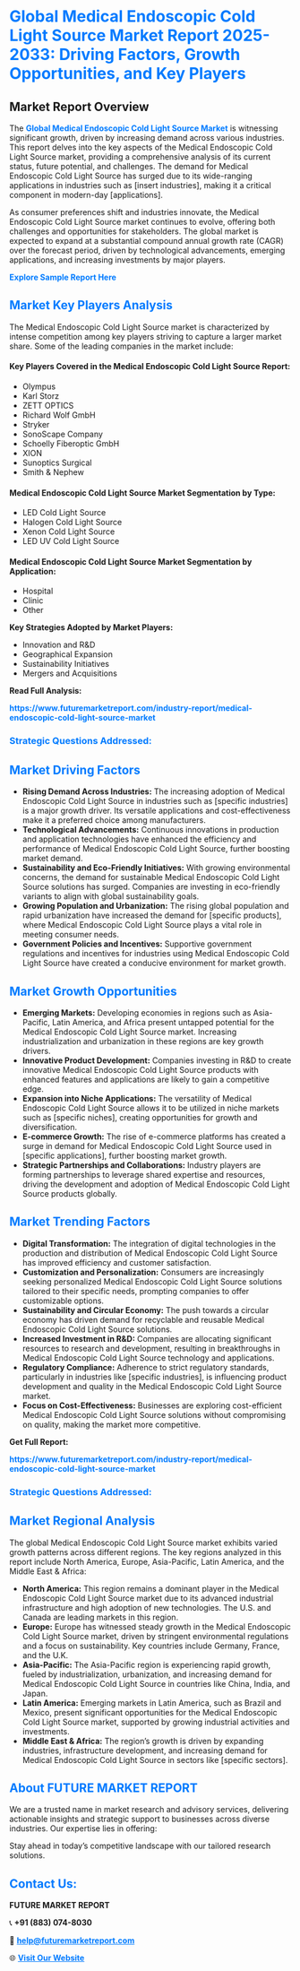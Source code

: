 <h1 style="color: #007BFF;">Global Medical Endoscopic Cold Light Source Market Report 2025-2033: Driving Factors, Growth Opportunities, and Key Players</h1>

<section id="overview">
<h2>Market Report Overview</h2>
<p>The <a href="https://www.futuremarketreport.com/industry-report/medical-endoscopic-cold-light-source-market" style="color: #007BFF; text-decoration: none;"><strong>Global Medical Endoscopic Cold Light Source Market</strong></a> is witnessing significant growth, driven by increasing demand across various industries. This report delves into the key aspects of the Medical Endoscopic Cold Light Source market, providing a comprehensive analysis of its current status, future potential, and challenges. The demand for Medical Endoscopic Cold Light Source has surged due to its wide-ranging applications in industries such as [insert industries], making it a critical component in modern-day [applications].</p>
<p>As consumer preferences shift and industries innovate, the Medical Endoscopic Cold Light Source market continues to evolve, offering both challenges and opportunities for stakeholders. The global market is expected to expand at a substantial compound annual growth rate (CAGR) over the forecast period, driven by technological advancements, emerging applications, and increasing investments by major players.</p>
</section>

<section id="overview">
<p><a href="https://www.futuremarketreport.com/request-sample/reportId=97787" style="color: #007BFF; text-decoration: none;"><strong>Explore Sample Report Here</strong></a></p>
</section>

<section id="key-players">
<h2 style="color: #007BFF;">Market Key Players Analysis</h2>
<p>The Medical Endoscopic Cold Light Source market is characterized by intense competition among key players striving to capture a larger market share. Some of the leading companies in the market include:</p>
<h4>Key Players Covered in the Medical Endoscopic Cold Light Source Report:</h4>
<ul><li>Olympus</li><li>Karl Storz</li><li>ZETT OPTICS</li><li>Richard Wolf GmbH</li><li>Stryker</li><li>SonoScape Company</li><li>Schoelly Fiberoptic GmbH</li><li>XION</li><li>Sunoptics Surgical</li><li>Smith &amp; Nephew</li></ul>
<h4>Medical Endoscopic Cold Light Source Market Segmentation by Type:</h4>
<ul><li>LED Cold Light Source</li><li>Halogen Cold Light Source</li><li>Xenon Cold Light Source</li><li>LED UV Cold Light Source</li></ul>

<h4>Medical Endoscopic Cold Light Source Market Segmentation by Application:</h4>
<ul><li>Hospital</li><li>Clinic</li><li>Other</li></ul>
<p><strong>Key Strategies Adopted by Market Players:</strong></p>
<ul>
<li>Innovation and R&D</li>
<li>Geographical Expansion</li>
<li>Sustainability Initiatives</li>
<li>Mergers and Acquisitions</li>
</ul>
</section>

<section>
<p><strong>Read Full Analysis: </strong></p><a href="https://www.futuremarketreport.com/industry-report/medical-endoscopic-cold-light-source-market" style="color: #007BFF; text-decoration: none;"><strong>https://www.futuremarketreport.com/industry-report/medical-endoscopic-cold-light-source-market</strong></a>
<h3 style="color: #007BFF;">Strategic Questions Addressed:</h3>
</section>

<section id="driving-factors">
<h2 style="color: #007BFF;">Market Driving Factors</h2>
<ul>
<li><strong>Rising Demand Across Industries:</strong> The increasing adoption of Medical Endoscopic Cold Light Source in industries such as [specific industries] is a major growth driver. Its versatile applications and cost-effectiveness make it a preferred choice among manufacturers.</li>
<li><strong>Technological Advancements:</strong> Continuous innovations in production and application technologies have enhanced the efficiency and performance of Medical Endoscopic Cold Light Source, further boosting market demand.</li>
<li><strong>Sustainability and Eco-Friendly Initiatives:</strong> With growing environmental concerns, the demand for sustainable Medical Endoscopic Cold Light Source solutions has surged. Companies are investing in eco-friendly variants to align with global sustainability goals.</li>
<li><strong>Growing Population and Urbanization:</strong> The rising global population and rapid urbanization have increased the demand for [specific products], where Medical Endoscopic Cold Light Source plays a vital role in meeting consumer needs.</li>
<li><strong>Government Policies and Incentives:</strong> Supportive government regulations and incentives for industries using Medical Endoscopic Cold Light Source have created a conducive environment for market growth.</li>
</ul>
</section>

<section id="growth-opportunities">
<h2 style="color: #007BFF;">Market Growth Opportunities</h2>
<ul>
<li><strong>Emerging Markets:</strong> Developing economies in regions such as Asia-Pacific, Latin America, and Africa present untapped potential for the Medical Endoscopic Cold Light Source market. Increasing industrialization and urbanization in these regions are key growth drivers.</li>
<li><strong>Innovative Product Development:</strong> Companies investing in R&D to create innovative Medical Endoscopic Cold Light Source products with enhanced features and applications are likely to gain a competitive edge.</li>
<li><strong>Expansion into Niche Applications:</strong> The versatility of Medical Endoscopic Cold Light Source allows it to be utilized in niche markets such as [specific niches], creating opportunities for growth and diversification.</li>
<li><strong>E-commerce Growth:</strong> The rise of e-commerce platforms has created a surge in demand for Medical Endoscopic Cold Light Source used in [specific applications], further boosting market growth.</li>
<li><strong>Strategic Partnerships and Collaborations:</strong> Industry players are forming partnerships to leverage shared expertise and resources, driving the development and adoption of Medical Endoscopic Cold Light Source products globally.</li>
</ul>
</section>

<section id="trending-factors">
<h2 style="color: #007BFF;">Market Trending Factors</h2>
<ul>
<li><strong>Digital Transformation:</strong> The integration of digital technologies in the production and distribution of Medical Endoscopic Cold Light Source has improved efficiency and customer satisfaction.</li>
<li><strong>Customization and Personalization:</strong> Consumers are increasingly seeking personalized Medical Endoscopic Cold Light Source solutions tailored to their specific needs, prompting companies to offer customizable options.</li>
<li><strong>Sustainability and Circular Economy:</strong> The push towards a circular economy has driven demand for recyclable and reusable Medical Endoscopic Cold Light Source solutions.</li>
<li><strong>Increased Investment in R&D:</strong> Companies are allocating significant resources to research and development, resulting in breakthroughs in Medical Endoscopic Cold Light Source technology and applications.</li>
<li><strong>Regulatory Compliance:</strong> Adherence to strict regulatory standards, particularly in industries like [specific industries], is influencing product development and quality in the Medical Endoscopic Cold Light Source market.</li>
<li><strong>Focus on Cost-Effectiveness:</strong> Businesses are exploring cost-efficient Medical Endoscopic Cold Light Source solutions without compromising on quality, making the market more competitive.</li>
</ul>
</section>

<section>
<p><strong>Get Full Report: </strong></p><a href="https://www.futuremarketreport.com/industry-report/medical-endoscopic-cold-light-source-market" style="color: #007BFF; text-decoration: none;"><strong>https://www.futuremarketreport.com/industry-report/medical-endoscopic-cold-light-source-market</strong></a>
<h3 style="color: #007BFF;">Strategic Questions Addressed:</h3>
</section>


<section id="regional-analysis">
<h2 style="color: #007BFF;">Market Regional Analysis</h2>
<p>The global Medical Endoscopic Cold Light Source market exhibits varied growth patterns across different regions. The key regions analyzed in this report include North America, Europe, Asia-Pacific, Latin America, and the Middle East & Africa:</p>
<ul>
<li><strong>North America:</strong> This region remains a dominant player in the Medical Endoscopic Cold Light Source market due to its advanced industrial infrastructure and high adoption of new technologies. The U.S. and Canada are leading markets in this region.</li>
<li><strong>Europe:</strong> Europe has witnessed steady growth in the Medical Endoscopic Cold Light Source market, driven by stringent environmental regulations and a focus on sustainability. Key countries include Germany, France, and the U.K.</li>
<li><strong>Asia-Pacific:</strong> The Asia-Pacific region is experiencing rapid growth, fueled by industrialization, urbanization, and increasing demand for Medical Endoscopic Cold Light Source in countries like China, India, and Japan.</li>
<li><strong>Latin America:</strong> Emerging markets in Latin America, such as Brazil and Mexico, present significant opportunities for the Medical Endoscopic Cold Light Source market, supported by growing industrial activities and investments.</li>
<li><strong>Middle East & Africa:</strong> The region’s growth is driven by expanding industries, infrastructure development, and increasing demand for Medical Endoscopic Cold Light Source in sectors like [specific sectors].</li>
</ul>
</section>

<footer>
<h2 style="color: #007BFF;">About FUTURE MARKET REPORT</h2>
<p>We are a trusted name in market research and advisory services, delivering actionable insights and strategic support to businesses across diverse industries. Our expertise lies in offering:</p>

<p>Stay ahead in today’s competitive landscape with our tailored research solutions.</p>

<h2 style="color: #007BFF;">Contact Us:</h2>
<p><strong>FUTURE MARKET REPORT</strong></p>
<p>📞 <strong>+91 (883) 074-8030</strong></p>
<p>📧 <strong><a href="mailto:help@futuremarketreport.com" style="color: #007BFF;">help@futuremarketreport.com</a></strong></p>
<p>🌐 <strong><a href="https://www.futuremarketreport.com/" style="color: #007BFF;">Visit Our Website</a></strong></p>
</footer>
